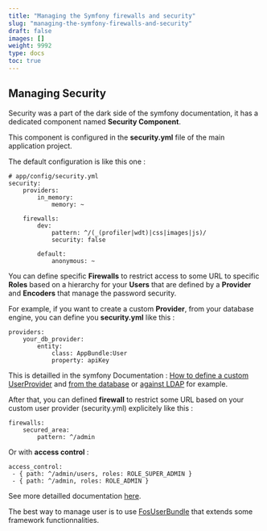 ```yaml
---
title: "Managing the Symfony firewalls and security"
slug: "managing-the-symfony-firewalls-and-security"
draft: false
images: []
weight: 9992
type: docs
toc: true
---
```


## Managing Security
Security was a part of the dark side of the symfony documentation, it has a dedicated component named **Security Component**.

This component is configured in the **security.yml** file of the main application project.

The default configuration is like this one :

    # app/config/security.yml
    security:
        providers:
            in_memory:
                memory: ~
        
        firewalls:
            dev:
                pattern: ^/(_(profiler|wdt)|css|images|js)/
                security: false
    
            default:
                anonymous: ~

You can define specific **Firewalls** to restrict access to some URL to specific **Roles** based on a hierarchy for your **Users** that are defined by a **Provider** and **Encoders** that manage the password security.

For example, if you want to create a custom **Provider**, from your database engine, you can define you **security.yml** like this :

    providers:
        your_db_provider:
            entity:
                class: AppBundle:User
                property: apiKey

This is detailled in the symfony Documentation : [How to define a custom UserProvider][1] and [from the database][2] or [against LDAP][3] for example.

After that, you can defined **firewall** to restrict some URL based on your custom user provider (security.yml) explicitely like this :

    firewalls:
        secured_area:
            pattern: ^/admin

Or with **access control** :

    access_control:
     - { path: ^/admin/users, roles: ROLE_SUPER_ADMIN }
     - { path: ^/admin, roles: ROLE_ADMIN }
 
See more detailled documentation [here][4].

The best way to manage user is to use [FosUserBundle][5] that extends some framework functionnalities.


  [1]: http://symfony.com/doc/2.8/security/custom_provider.html
  [2]: http://symfony.com/doc/2.8/security/firewall_restriction.html
  [3]: http://symfony.com/doc/2.8/security/ldap.html
  [4]: http://symfony.com/doc/2.8/security.html
  [5]: http://symfony.com/doc/current/bundles/FOSUserBundle/index.html


